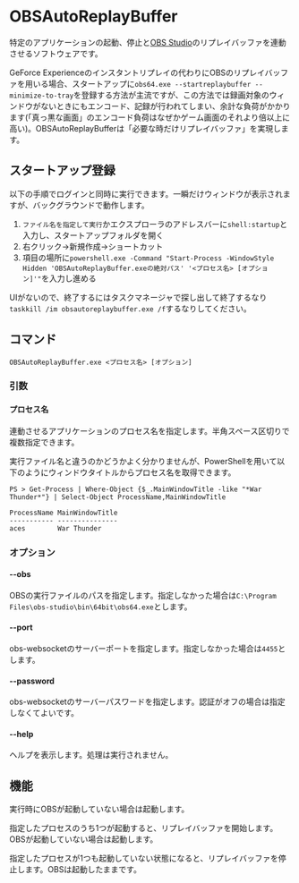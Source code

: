 # OBSAutoReplayBuffer

特定のアプリケーションの起動、停止と[OBS Studio](https://github.com/obsproject/obs-studio)のリプレイバッファを連動させるソフトウェアです。

GeForce Experienceのインスタントリプレイの代わりにOBSのリプレイバッファを用いる場合、スタートアップに`obs64.exe --startreplaybuffer --minimize-to-tray`を登録する方法が主流ですが、この方法では録画対象のウィンドウがないときにもエンコード、記録が行われてしまい、余計な負荷がかかります(「真っ黒な画面」のエンコード負荷はなぜかゲーム画面のそれより倍以上に高い)。OBSAutoReplayBufferは「必要な時だけリプレイバッファ」を実現します。

## スタートアップ登録

以下の手順でログインと同時に実行できます。一瞬だけウィンドウが表示されますが、バックグラウンドで動作します。

1. `ファイル名を指定して実行`かエクスプローラのアドレスバーに`shell:startup`と入力し、スタートアップフォルダを開く
2. 右クリック→新規作成→ショートカット
3. 項目の場所に`powershell.exe -Command "Start-Process -WindowStyle Hidden 'OBSAutoReplayBuffer.exeの絶対パス' '<プロセス名> [オプション]'"`を入力し進める

UIがないので、終了するにはタスクマネージャで探し出して終了するなり`taskkill /im obsautoreplaybuffer.exe /f`するなりしてください。

## コマンド

```
OBSAutoReplayBuffer.exe <プロセス名> [オプション]
```

### 引数

#### プロセス名

連動させるアプリケーションのプロセス名を指定します。半角スペース区切りで複数指定できます。

実行ファイル名と違うのかどうかよく分かりませんが、PowerShellを用いて以下のようにウィンドウタイトルからプロセス名を取得できます。

```
PS > Get-Process | Where-Object {$_.MainWindowTitle -like "*War Thunder*"} | Select-Object ProcessName,MainWindowTitle

ProcessName MainWindowTitle
----------- ---------------
aces        War Thunder
```

### オプション

#### --obs

OBSの実行ファイルのパスを指定します。指定しなかった場合は`C:\Program Files\obs-studio\bin\64bit\obs64.exe`とします。

#### --port

obs-websocketのサーバーポートを指定します。指定しなかった場合は`4455`とします。

#### --password

obs-websocketのサーバーパスワードを指定します。認証がオフの場合は指定しなくてよいです。

#### --help

ヘルプを表示します。処理は実行されません。

## 機能

実行時にOBSが起動していない場合は起動します。

指定したプロセスのうち1つが起動すると、リプレイバッファを開始します。OBSが起動していない場合は起動します。

指定したプロセスが1つも起動していない状態になると、リプレイバッファを停止します。OBSは起動したままです。